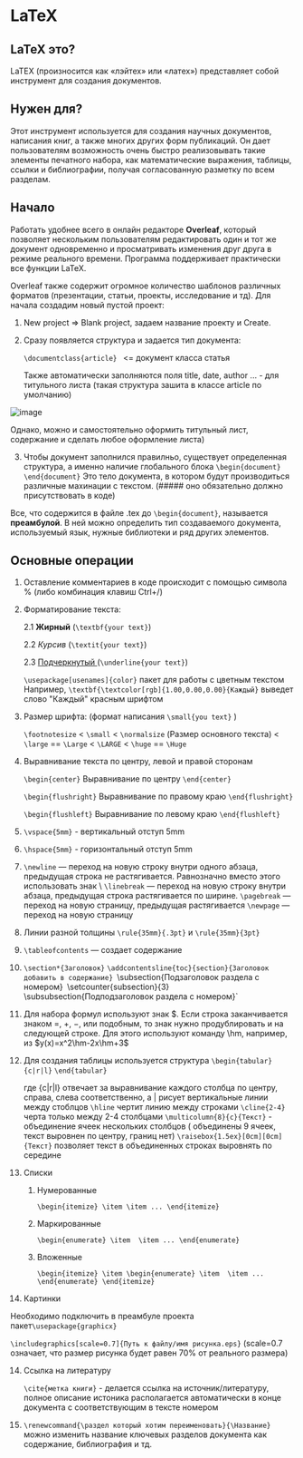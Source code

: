 
# LaTeX 

## LaTeX это?
LaTEX (произносится как «лэйтех» или «латех») представляет собой инструмент для создания документов. 

## Нужен для?
Этот инструмент используется для создания научных документов, написания книг, а также многих других форм публикаций. Он дает пользователям возможность очень быстро реализовывать такие элементы печатного набора, как математические выражения, таблицы, ссылки и библиографии, получая согласованную разметку по всем разделам.

## Начало
Работать удобнее всего в онлайн редакторе __Overleaf__, который позволяет нескольким пользователям редактировать один и тот же документ одновременно и просматривать изменения друг друга в режиме реального времени. Программа поддерживает практически все функции LaTeX.

Overleaf также содержит огромное количество шаблонов различных форматов (презентации, статьи, проекты, исследование и тд). 
Для начала создадим новый пустой проект:

1. New project => Blank project, задаем название проекту и Create.
2. Сразу появляется структура и задается тип документа:

      `\documentclass{article} `    <= документ класса статья
      
   Также автоматически заполняются поля title, date, author ... - для титульного листа (такая структура зашита в классе article по умолчанию)

![image](https://user-images.githubusercontent.com/78480759/181357593-14f270cc-46c2-4edf-8b1f-b3b655ddb4b3.png)

Однако, можно и самостоятельно оформить титульный лист, содержание и сделать любое оформление листа) 

3. Чтобы документ заполнился правилньо, существует определенная структура, а именно наличие глобального блока `\begin{document}` `\end{document}`
Это тело документа, в котором будут производиться различные махинации с текстом. (##### оно обязательно должно присутствовать в коде)

Все, что содержится в файле .tex до `\begin{document}`, называется __преамбулой__. В ней можно определить тип создаваемого документа, используемый язык, нужные библиотеки и ряд других элементов. 

## Основные операции 

1. Оставление комментариев в коде происходит с помощью символа % (либо комбинация клавиш Ctrl+/)
2. Форматирование текста:

      2.1 __Жирный__  (`\textbf{your text}`)
     
      2.2 _Курсив_ (`\textit{your text}`)
     
      2.3 <u> Подчеркнутый </u>  (`\underline{your text}`)
   
   `\usepackage[usenames]{color}` пакет для работы с цветным текстом
   Например, `\textbf{\textcolor[rgb]{1.00,0.00,0.00}{Каждый}` выведет слово "Каждый" красным шрифтом
     
3. Размер шрифта: (формат написания `\small{you text}` )
      
      `\footnotesize` < `\small` < `\normalsize` (Размер основного текста) < `\large` == `\Large` < `\LARGE` < `\huge` == `\Huge`
     
4. Выравнивание текста по центру, левой и правой сторонам

    `\begin{center}`
      Выравнивание по центру
     `\end{center}`

      `\begin{flushright}`
       Выравнивание по правому краю
      `\end{flushright}`
      
      `\begin{flushleft}`
        Выравнивание по левому краю
       `\end{flushleft}`
       
4. `\vspace{5mm}` - вертикальный отступ 5mm
5. `\hspace{5mm}` - горизонтальный отступ 5mm
6. `\newline` — переход на новую строку внутри одного абзаца, предыдущая строка не растягивается. Равнозначно вместо этого использовать знак \\ 
   `\linebreak` — переход на новую строку внутри абзаца, предыдущая строка растягивается по ширине.
   `\pagebreak` — переход на новую страницу, предыдущая растягивается
   `\newpage` — переход на новую страницу
 
 7. Линии разной толщины `\rule{35mm}{.3pt}` и `\rule{35mm}{3pt}`
 8. `\tableofcontents` — создает содержание
 9. `\section*{Заголовок}`
    `\addcontentsline{toc}{section}{Заголовок добавить в содержание}
    `\subsection{Подзаголовок раздела с номером}`
    `\setcounter{subsection}{3}`
    `\subsubsection{Подподзаголовок раздела с номером}`
    
  10. Для набора формул используют знак $. Если строка заканчивается знаком =, +, −, или подобным, то знак нужно продублировать и на следующей строке. Для этого      используют команду \hm, например, из $y(x)=x^2\hm-2x\hm+3$

  11. Для создания таблицы используется структура 
      `\begin{tabular}{c|r|l}`
      `\end{tabular}`
      
      где {c|r|l} отвечает за выравнивание каждого столбца по центру, справа, слева соответственно, а | рисует вертикальные линии между стоблцов
      `\hline` чертит линию между строками
      `\cline{2-4}` черта только между 2-4 столбцами
      `\multicolumn{8}{c}{Текст}` - объединение ячеек нескольких столбцов ( объединены 9 ячеек, текст выровнен по центру, границ нет)
      `\raisebox{1.5ex}[0cm][0cm]{Текст}` позволяет текст в объединенных строках выровнять по середине
      
  12. Списки
        1. Нумерованные 
            
            `\begin{itemize}
                \item
                \item ...
             \end{itemize}`
            
        3. Маркированные
              
            `\begin{enumerate}
                  \item 
                  \item ...
              \end{enumerate}`
              
        5. Вложенные
        
            `\begin{itemize}
                \item
                \begin{enumerate}
                  \item 
                  \item ...
                \end{enumerate}
             \end{itemize}`
             
  13. Картинки 
    
   Необходимо подключить в преамбуле проекта пакет`\usepackage{graphicx}`

  `\includegraphics[scale=0.7]{Путь к файлу/имя рисунка.eps}`  (scale=0.7 означает, что размер рисунка будет равен 70% от реального размера)
  
  14. Ссылка на литературу
        
        `\cite{метка книги}` - делается ссылка на источник/литературу, полное описание истоника располагается автоматически в конце документа с соответствующим в тексте номером
        
   15. `\renewcommand{\раздел который хотим переименовать}{\Название}` можно изменить название ключевых разделов документа как содержание, библиография и тд.
      
      
